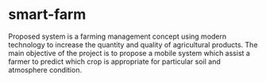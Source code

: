 # smart-farm
Proposed system  is a farming management concept using  modern technology to increase the quantity and quality of agricultural products. The main objective of the project is to propose a mobile system which assist a farmer to predict which crop is appropriate for particular soil and atmosphere condition.

